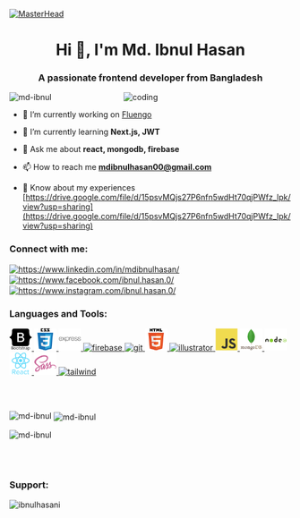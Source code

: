 [![MasterHead](https://github.blog/wp-content/uploads/2021/06/GitHub-Bug-Bounty_for-social.png?resize=1800%2C630)]()
<h1 align="center">Hi 👋, I'm Md. Ibnul Hasan</h1>
<h3 align="center">A passionate frontend developer from Bangladesh</h3>
<img align="right" alt="coding" width="300" src="https://cdn.dribbble.com/users/2131993/screenshots/4948736/thoughtworks-gif_dribbble.gif">

<p align="left"> <img src="https://komarev.com/ghpvc/?username=md-ibnul&label=Profile%20views&color=0e75b6&style=flat" alt="md-ibnul" /> </p>

- 🔭 I’m currently working on [Fluengo](https://github.com/Md-Ibnul/Fluengo-client)

- 🌱 I’m currently learning **Next.js, JWT**

- 💬 Ask me about **react, mongodb, firebase**

- 📫 How to reach me **mdibnulhasan00@gmail.com**

- 📄 Know about my experiences [https://drive.google.com/file/d/15psvMQjs27P6nfn5wdHt70qjPWfz_lpk/view?usp=sharing](https://drive.google.com/file/d/15psvMQjs27P6nfn5wdHt70qjPWfz_lpk/view?usp=sharing)

<h3 align="left">Connect with me:</h3>
<p align="left">
<a href="https://linkedin.com/in/https://www.linkedin.com/in/mdibnulhasan/" target="blank"><img align="center" src="https://raw.githubusercontent.com/rahuldkjain/github-profile-readme-generator/master/src/images/icons/Social/linked-in-alt.svg" alt="https://www.linkedin.com/in/mdibnulhasan/" height="30" width="40" /></a>
<a href="https://fb.com/https://www.facebook.com/ibnul.hasan.0/" target="blank"><img align="center" src="https://raw.githubusercontent.com/rahuldkjain/github-profile-readme-generator/master/src/images/icons/Social/facebook.svg" alt="https://www.facebook.com/ibnul.hasan.0/" height="30" width="40" /></a>
<a href="https://instagram.com/https://www.instagram.com/ibnul.hasan.0/" target="blank"><img align="center" src="https://raw.githubusercontent.com/rahuldkjain/github-profile-readme-generator/master/src/images/icons/Social/instagram.svg" alt="https://www.instagram.com/ibnul.hasan.0/" height="30" width="40" /></a>
</p>

<h3 align="left">Languages and Tools:</h3>
<p align="left"> <a href="https://getbootstrap.com" target="_blank" rel="noreferrer"> <img src="https://raw.githubusercontent.com/devicons/devicon/master/icons/bootstrap/bootstrap-plain-wordmark.svg" alt="bootstrap" width="40" height="40"/> </a> <a href="https://www.w3schools.com/css/" target="_blank" rel="noreferrer"> <img src="https://raw.githubusercontent.com/devicons/devicon/master/icons/css3/css3-original-wordmark.svg" alt="css3" width="40" height="40"/> </a> <a href="https://expressjs.com" target="_blank" rel="noreferrer"> <img src="https://raw.githubusercontent.com/devicons/devicon/master/icons/express/express-original-wordmark.svg" alt="express" width="40" height="40"/> </a> <a href="https://firebase.google.com/" target="_blank" rel="noreferrer"> <img src="https://www.vectorlogo.zone/logos/firebase/firebase-icon.svg" alt="firebase" width="40" height="40"/> </a> <a href="https://git-scm.com/" target="_blank" rel="noreferrer"> <img src="https://www.vectorlogo.zone/logos/git-scm/git-scm-icon.svg" alt="git" width="40" height="40"/> </a> <a href="https://www.w3.org/html/" target="_blank" rel="noreferrer"> <img src="https://raw.githubusercontent.com/devicons/devicon/master/icons/html5/html5-original-wordmark.svg" alt="html5" width="40" height="40"/> </a> <a href="https://www.adobe.com/in/products/illustrator.html" target="_blank" rel="noreferrer"> <img src="https://www.vectorlogo.zone/logos/adobe_illustrator/adobe_illustrator-icon.svg" alt="illustrator" width="40" height="40"/> </a> <a href="https://developer.mozilla.org/en-US/docs/Web/JavaScript" target="_blank" rel="noreferrer"> <img src="https://raw.githubusercontent.com/devicons/devicon/master/icons/javascript/javascript-original.svg" alt="javascript" width="40" height="40"/> </a> <a href="https://www.mongodb.com/" target="_blank" rel="noreferrer"> <img src="https://raw.githubusercontent.com/devicons/devicon/master/icons/mongodb/mongodb-original-wordmark.svg" alt="mongodb" width="40" height="40"/> </a> <a href="https://nodejs.org" target="_blank" rel="noreferrer"> <img src="https://raw.githubusercontent.com/devicons/devicon/master/icons/nodejs/nodejs-original-wordmark.svg" alt="nodejs" width="40" height="40"/> </a> <a href="https://reactjs.org/" target="_blank" rel="noreferrer"> <img src="https://raw.githubusercontent.com/devicons/devicon/master/icons/react/react-original-wordmark.svg" alt="react" width="40" height="40"/> </a> <a href="https://sass-lang.com" target="_blank" rel="noreferrer"> <img src="https://raw.githubusercontent.com/devicons/devicon/master/icons/sass/sass-original.svg" alt="sass" width="40" height="40"/> </a> <a href="https://tailwindcss.com/" target="_blank" rel="noreferrer"> <img src="https://www.vectorlogo.zone/logos/tailwindcss/tailwindcss-icon.svg" alt="tailwind" width="40" height="40"/> </a> </p>

<br><br>

<p><img align="left" src="https://github-readme-stats.vercel.app/api/top-langs?username=md-ibnul&show_icons=true&locale=en&layout=compact" alt="md-ibnul" /></p>
<p>&nbsp;<img align="center" src="https://github-readme-stats.vercel.app/api?username=md-ibnul&show_icons=true&locale=en" alt="md-ibnul" /></p>

<p><img align="center" src="https://github-readme-streak-stats.herokuapp.com/?user=md-ibnul&" alt="md-ibnul" /></p>
<br><br>
<h3 align="left">Support:</h3>
<p><a href="https://www.buymeacoffee.com/ibnulhasani"> <img align="left" src="https://cdn.buymeacoffee.com/buttons/v2/default-yellow.png" height="50" width="210" alt="ibnulhasani" /></a></p>
